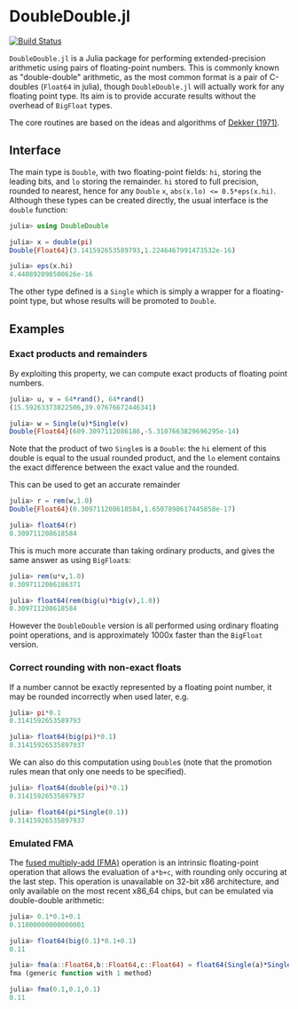 DoubleDouble.jl
===========

[![Build Status](https://travis-ci.org/simonbyrne/DoubleDouble.jl.svg?branch=master)](https://travis-ci.org/simonbyrne/DoubleDouble.jl)

`DoubleDouble.jl` is a Julia package for performing extended-precision arithmetic using pairs of floating-point numbers. This is commonly known as "double-double" arithmetic, as the most common format is a pair of C-doubles (`Float64` in julia), though `DoubleDouble.jl` will actually work for any floating point type. Its aim is to provide accurate results without the overhead of `BigFloat` types.

The core routines are based on the ideas and algorithms of [Dekker (1971)][dekker1971]. 

Interface
------------
The main type is `Double`, with two floating-point fields: `hi`, storing the leading bits, and `lo` storing the remainder. `hi` stored to full precision, rounded to nearest, hence for any `Double` `x`, `abs(x.lo) <= 0.5*eps(x.hi)`. Although these types can be created directly, the usual interface is the `double` function:

```julia
julia> using DoubleDouble

julia> x = double(pi)
Double{Float64}(3.141592653589793,1.2246467991473532e-16)

julia> eps(x.hi)
4.440892098500626e-16
```

The other type defined is a `Single` which is simply a wrapper for a
floating-point type, but whose results will be promoted to `Double`.

Examples 
---------
### Exact products and remainders

By exploiting this property, we can compute exact products of floating point numbers.

```julia
julia> u, v = 64*rand(), 64*rand()
(15.59263373822506,39.07676672446341)

julia> w = Single(u)*Single(v)
Double{Float64}(609.3097112086186,-5.3107663829696295e-14)
```
Note that the product of two `Single`s is a `Double`: the `hi` element of this
double is equal to the usual rounded product, and the `lo` element contains the exact
difference between the exact value and the rounded.

This can be used to get an accurate remainder 
```julia
julia> r = rem(w,1.0)
Double{Float64}(0.309711208618584,1.6507898617445858e-17)

julia> float64(r)
0.309711208618584
```

This is much more accurate than taking ordinary products, and gives the same answer as using `BigFloat`s:
```julia
julia> rem(u*v,1.0)
0.3097112086186371

julia> float64(rem(big(u)*big(v),1.0))
0.309711208618584
```
However the `DoubleDouble` version is all performed using ordinary floating point operations, and is approximately 1000x faster than the `BigFloat` version.

### Correct rounding with non-exact floats

If a number cannot be exactly represented by a floating point number, it may be rounded incorrectly when used later, e.g.
```julia
julia> pi*0.1
0.3141592653589793

julia> float64(big(pi)*0.1)
0.31415926535897937
```
We can also do this computation using `Double`s (note that the promotion rules mean that only one needs to be specified).
```julia
julia> float64(double(pi)*0.1)
0.31415926535897937

julia> float64(pi*Single(0.1))
0.31415926535897937
```

### Emulated FMA

The [fused multiply-add (FMA)](http://en.wikipedia.org/wiki/Multiply%E2%80%93accumulate_operation) operation is an intrinsic floating-point
operation that allows the evaluation of `a*b+c`, with rounding only occuring
at the last step. This operation is unavailable on 32-bit x86 architecture, and only available on the most recent x86_64 chips, but can be emulated via double-double arithmetic:

```julia
julia> 0.1*0.1+0.1
0.11000000000000001

julia> float64(big(0.1)*0.1+0.1)
0.11

julia> fma(a::Float64,b::Float64,c::Float64) = float64(Single(a)*Single(b) + Single(c))
fma (generic function with 1 method)

julia> fma(0.1,0.1,0.1)
0.11
```

[dekker1971]: http://link.springer.com/article/10.1007%2FBF01397083  "T.J. Dekker (1971) 'A floating-point technique for extending the available precision', Numerische Mathematik, Volume 18, Issue 3, pp 224-242"
